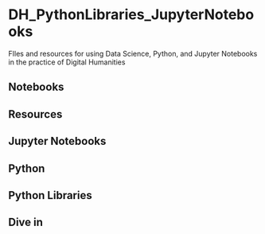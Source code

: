 # DH_PythonLibraries_JupyterNotebooks
FIles and resources for using Data Science, Python, and Jupyter Notebooks in the practice of Digital Humanities

## Notebooks

## Resources

## Jupyter Notebooks

## Python

## Python Libraries

## Dive in


